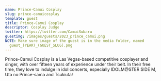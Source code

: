 ```yaml
---
name: Prince-Camui Cosplay
slug: prince-camuicosplay
template: guest
title: Prince-Camui Cosplay
descriptor: Cosplay Judge
twitter: https://twitter.com/CamuiSubaru
guestimg: /images/guests/2023_prince_camui.png
NOTE: Make sure image of the guest is in the media folder, named
  guest_(YEAR)_(GUEST_SLUG).png
---
```

Prince-Camui Cosplay is a Las Vegas-based competitive cosplayer and singer, with over fifteen years of experience under their belt. In their free time, they love to indulge in idol concerts, especially IDOLM@STER SIDE M, Uta no Prince-sama and Tsukiuta!